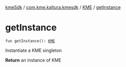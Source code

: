 [kmeSdk](../../index.md) / [com.kme.kaltura.kmesdk](../index.md) / [KME](index.md) / [getInstance](./get-instance.md)

# getInstance

`fun getInstance(): `[`KME`](index.md)

Instantiate a KME singleton

**Return**
an instance of KME

